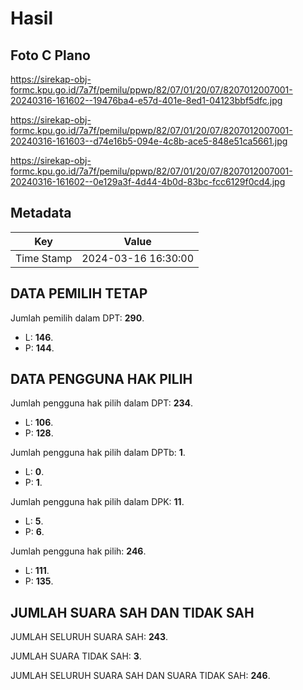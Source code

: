 # Hasil

## Foto C Plano

https://sirekap-obj-formc.kpu.go.id/7a7f/pemilu/ppwp/82/07/01/20/07/8207012007001-20240316-161602--19476ba4-e57d-401e-8ed1-04123bbf5dfc.jpg

https://sirekap-obj-formc.kpu.go.id/7a7f/pemilu/ppwp/82/07/01/20/07/8207012007001-20240316-161603--d74e16b5-094e-4c8b-ace5-848e51ca5661.jpg

https://sirekap-obj-formc.kpu.go.id/7a7f/pemilu/ppwp/82/07/01/20/07/8207012007001-20240316-161602--0e129a3f-4d44-4b0d-83bc-fcc6129f0cd4.jpg


## Metadata

| Key        | Value               |
| ---------- | ------------------- |
| Time Stamp | 2024-03-16 16:30:00 |


## DATA PEMILIH TETAP

Jumlah pemilih dalam DPT: **290**.
 * L: **146**.
 * P: **144**.

## DATA PENGGUNA HAK PILIH

Jumlah pengguna hak pilih dalam DPT: **234**.
 * L: **106**.
 * P: **128**.

Jumlah pengguna hak pilih dalam DPTb: **1**.
 * L: **0**.
 * P: **1**.

Jumlah pengguna hak pilih dalam DPK: **11**.
 * L: **5**.
 * P: **6**.

Jumlah pengguna hak pilih: **246**.
 * L: **111**.
 * P: **135**.

## JUMLAH SUARA SAH DAN TIDAK SAH

JUMLAH SELURUH SUARA SAH: **243**.

JUMLAH SUARA TIDAK SAH: **3**.

JUMLAH SELURUH SUARA SAH DAN SUARA TIDAK SAH: **246**.



